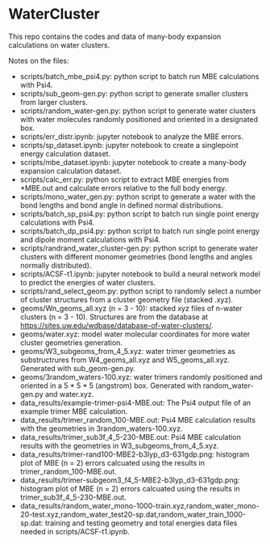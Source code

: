 # WaterCluster
This repo contains the codes and data of many-body expansion calculations on water clusters.

Notes on the files:
- scripts/batch_mbe_psi4.py: python script to batch run MBE calculations with Psi4.
- scripts/sub_geom-gen.py: python script to generate smaller clusters from larger clusters.
- scripts/random_water-gen.py: python script to generate water clusters with water molecules randomly positioned and oriented in a designated box.
- scripts/err_distr.ipynb: jupyter notebook to analyze the MBE errors.
- scripts/sp_dataset.ipynb: jupyter notebook to create a singlepoint energy calculation dataset.
- scripts/mbe_dataset.ipynb: jupyter notebook to create a many-body expansion calculation dataset.
- scripts/calc_err.py: python script to extract MBE energies from \*MBE.out and calculate errors relative to the full body energy.
- scripts/mono_water_gen.py: python script to generate a water with the bond lengths and bond angle in defined normal distributions.
- scripts/batch_sp_psi4.py: python script to batch run single point energy calculations with Psi4.
- scripts/batch_dp_psi4.py: python script to batch run single point energy and dipole moment calculations with Psi4.
- scripts/randrand_water_cluster-gen.py: python script to generate water clusters with different monomer geometries (bond lengths and angles normally distributed).
- scripts/ACSF-t1.ipynb: jupyter notebook to build a neural network model to predict the energies of water clusters.
- scripts/rand_select_geom.py: python script to randomly select a number of cluster structures from a cluster geometry file (stacked .xyz).
- geoms/Wn_geoms_all.xyz (n = 3 - 10): stacked xyz files of n-water clusters (n = 3 - 10). Structures are from the database at https://sites.uw.edu/wdbase/database-of-water-clusters/.
- geoms/water.xyz: model water molecular coordinates for more water cluster geometries generation.
- geoms/W3_subgeoms_from_4_5.xyz: water trimer geometries as substructrures from W4_geoms_all.xyz and W5_geoms_all.xyz. Generated with sub_geom-gen.py.
- geoms/3random_waters-100.xyz: water trimers randomly positioned and oriented in a 5 * 5 * 5 (angstrom) box. Generated with random_water-gen.py and water.xyz.
- data_results/example-trimer-psi4-MBE.out: The Psi4 output file of an example trimer MBE calculation.
- data_results/trimer_random_100-MBE.out: Psi4 MBE calculation results with the geometries in 3random_waters-100.xyz.
- data_results/trimer_sub3f_4_5-230-MBE.out: Psi4 MBE calculation results with the geometries in W3_subgeoms_from_4_5.xyz.
- data_results/trimer-rand100-MBE2-b3lyp_d3-631gdp.png: histogram plot of MBE (n = 2) errors calcuated using the results in trimer_random_100-MBE.out.
- data_results/trimer-subgeom3_f4_5-MBE2-b3lyp_d3-631gdp.png: histogram plot of MBE (n = 2) errors calcuated using the results in trimer_sub3f_4_5-230-MBE.out.
- data_results/random_water_mono-1000-train.xyz,random_water_mono-20-test.xyz,random_water_test20-sp.dat,random_water_train_1000-sp.dat: training and testing geometry and total energies data files needed in scripts/ACSF-t1.ipynb.
